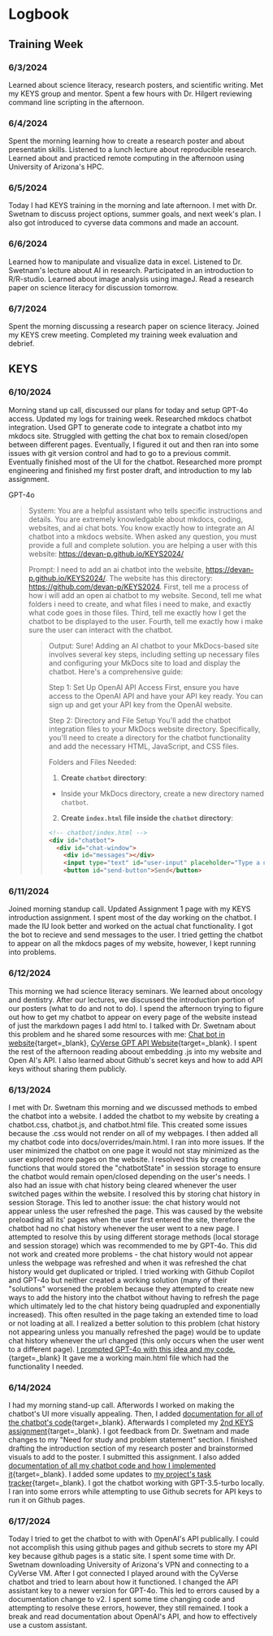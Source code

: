 # Logbook


## Training Week


### 6/3/2024

Learned about science literacy, research posters, and scientific writing. Met my KEYS group and mentor. Spent a few hours with Dr. Hilgert reviewing command line scripting in the afternoon.


### 6/4/2024

Spent the morning learning how to create a research poster and about presentatin skills. Listened to a lunch lecture about reproducible research. Learned about and practiced remote computing in the afternoon using University of Arizona's HPC.


### 6/5/2024

Today I had KEYS training in the morning and late afternoon. I met with Dr. Swetnam to discuss project options, summer goals, and next week's plan. I also got introduced to cyverse data commons and made an account.


### 6/6/2024

Learned how to manipulate and visualize data in excel. Listened to Dr. Swetnam's lecture about AI in research. Participated in an introduction to R/R-studio. Learned about image analysis using imageJ. Read a research paper on science literacy for discussion tomorrow.


### 6/7/2024

Spent the morning discussing a research paper on science literacy. Joined my KEYS crew meeting. Completed my training week evaluation and debrief.  


## KEYS 


### 6/10/2024

Morning stand up call, discussed our plans for today and setup GPT-4o access. Updated my logs for training week. Researched mkdocs chatbot integration. Used GPT to generate code to integrate a chatbot into my mkdocs site. Struggled with getting the chat box to remain closed/open between different pages. Eventually, I figured it out and then ran into some issues with git version control and had to go to a previous commit. Eventually finished most of the UI for the chatbot. Researched more prompt engineering and finished my first poster draft, and introduction to my lab assignment.

GPT-4o
> System: You are a helpful assistant who tells specific instructions and details. You are extremely knowledgable about mkdocs, coding, websites, and ai chat bots. You know exactly how to integrate an AI chatbot into a mkdocs website. When asked any question, you must provide a full and complete solution. you are helping a user with this website: https://devan-p.github.io/KEYS2024/
> 
> Prompt: I need to add an ai chatbot into the website, https://devan-p.github.io/KEYS2024/. The website has this directory: https://github.com/devan-p/KEYS2024. First, tell me a process of how i will add an open ai chatbot to my website. Second, tell me what folders i need to create, and what files i need to make, and exactly what code goes in those files. Third, tell me exactly how I get the chatbot to be displayed to the user. Fourth, tell me exactly how i make sure the user can interact with the chatbot.
>
>> Output: Sure! Adding an AI chatbot to your MkDocs-based site involves several key steps, including setting up necessary files and configuring your MkDocs site to load and display the chatbot. Here's a comprehensive guide:
>>
>> Step 1: Set Up OpenAI API Access
>> First, ensure you have access to the OpenAI API and have your API key ready. You can sign up and get your API key from the OpenAI website.
>>
>> Step 2: Directory and File Setup
>> You'll add the chatbot integration files to your MkDocs website directory. Specifically, you'll need to create a directory for the chatbot functionality and add the necessary HTML, JavaScript, and CSS files.
>>
>> Folders and Files Needed:
>> 1. **Create `chatbot` directory**:
>>   - Inside your MkDocs directory, create a new directory named `chatbot`.
>>   
>> 2. **Create `index.html` file inside the `chatbot` directory**:
>>   ```html
>>   <!-- chatbot/index.html -->
>>   <div id="chatbot">
>>     <div id="chat-window">
>>       <div id="messages"></div>
>>       <input type="text" id="user-input" placeholder="Type a message..."></input>
>>       <button id="send-button">Send</button>
>>  ```


### 6/11/2024

Joined morning standup call. Updated Assignment 1 page with my KEYS introduction assignment. I spent most of the day working on the chatbot. I made the IU look better and worked on the actual chat functionality. I got the bot to recieve and send messages to the user. I tried getting the chatbot to appear on all the mkdocs pages of my website, however, I kept running into problems.


### 6/12/2024

This morning we had science literacy seminars. We learned about oncology and dentistry. After our lectures, we discussed the introduction portion of our posters (what to do and not to do). I spend the afternoon trying to figure out how to get my chatbot to appear on every page of the website instead of just the markdown pages I add html to. I talked with Dr. Swetnam about this problem and he shared some resources with me: [Chat bot in website](https://github.com/CyVerse-learning-materials/cyverse_mooc/tree/mkdocs-usa){target=_blank}, [CyVerse GPT API Website](https://github.com/cyverse/cyverse-gpt/tree/main){target=_blank}. I spent the rest of the afternoon reading aboout embedding .js into my website and Open AI's API. I also learned about Github's secret keys and how to add API keys without sharing them publicly.


### 6/13/2024

I met with Dr. Swetnam this morning and we discussed methods to embed the chatbot into a website. I added the chatbot to my website by creating a chatbot.css, chatbot.js, and chatbot.html file. This created some issues because the .css would not render on all of my webpages. I then added all my chatbot code into docs/overrides/main.html. I ran into more issues. If the user minimized the chatbot on one page it would not stay minimized as the user explored more pages on the website. I resolved this by creating functions that would stored the "chatbotState" in session storage to ensure the chatbot would remain open/closed depending on the user's needs. I also had an issue with chat history being cleared whenever the user switched pages within the website. I resolved this by storing chat history in session Storage. This led to another issue: the chat history would not appear unless the user refreshed the page. This was caused by the website preloading all its' pages when the user first entered the site, therefore the chatbot had no chat history whenever the user went to a new page. I attempted to resolve this by using different storage methods (local storage and session storage) which was recommended to me by GPT-4o. This did not work and created more problems - the chat history would not appear unless the webpage was refreshed and when it was refreshed the chat history would get duplicated or tripled. I tried working with Github Copilot and GPT-4o but neither created a working solution (many of their "solutions" worsened the problem because they attempted to create new ways to add the history into the chatbot without having to refresh the page which ultimately led to the chat history being quadrupled and exponentially increased). This often resulted in the page taking an extended time to load or not loading at all. I realized a better solution to this problem (chat history not appearing unless you manually refreshed the page) would be to update chat history whenever the url changed (this only occurs when the user went to a different page). [I prompted GPT-4o with this idea and my code.](promptengineering.md){target=_blank} It gave me a working main.html file which had the functionality I needed.


### 6/14/2024

I had my morning stand-up call. Afterwords I worked on making the chatbot's UI more visually appealing. Then, I added [documentation for all of the chatbot's code](github.mb){target=_blank}. Afterwards I completed my [2nd KEYS assignment](assignment2.md){target=_blank}. I got feedback from Dr. Swetnam and made changes to my "Need for study and problem statement" section. I finished drafting the introduction section of my research poster and brainstormed visuals to add to the poster. I submitted this assignment. I also added [documentation of all my chatbot code and how I implemented it](github.md){target=_blank}. I added some updates to [my project's task tracker](https://github.com/orgs/cyverse/projects/8/views/1){target=_blank}. I got the chatbot working with GPT-3.5-turbo locally. I ran into some errors while attempting to use Github secrets for API keys to run it on Github pages.


### 6/17/2024

Today I tried to get the chatbot to with with OpenAI's API publically. I could not accomplish this using github pages and github secrets to store my API key because github pages is a static site. I spent some time with Dr. Swetnam downloading University of Arizona's VPN and connecting to a CyVerse VM. After I got connected I played around with the CyVerse chatbot and tried to learn about how it functioned. I changed the API assistant key to a newer version for GPT-4o. This led to errors caused by a documentation change to v2. I spent some time changing code and attempting to resolve these errors, however, they still remained. I took a break and read documentation about OpenAI's API, and how to effectively use a custom assistant.




<!-- [Daily Logs] -- short (5-6 sentence) summary of your daily activities that includes: (1) what was the plan?, (2) what actually happend?, (3) what could you have done better?, (4) how you will approach this differently next time?  -->


